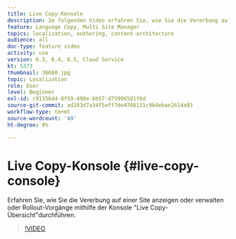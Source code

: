 ```yaml
---
title: Live Copy-Konsole
description: Im folgenden Video erfahren Sie, wie Sie die Vererbung auf einer Site anzeigen oder verwalten oder Rollout-Vorgänge mithilfe der Konsole "Live Copy-Übersicht"durchführen.
feature: Language Copy, Multi Site Manager
topics: localization, authoring, content-architecture
audience: all
doc-type: feature video
activity: use
version: 6.3, 6.4, 6.5, Cloud Service
kt: 5373
thumbnail: 36680.jpg
topic: Localization
role: User
level: Beginner
exl-id: c91356d4-8f59-498e-bb57-d75906581f6d
source-git-commit: ad203d7a34f5eff7de4768131c9b4ebae261da93
workflow-type: tm+mt
source-wordcount: '49'
ht-degree: 0%

---
```


# Live Copy-Konsole {#live-copy-console}

Erfahren Sie, wie Sie die Vererbung auf einer Site anzeigen oder verwalten oder Rollout-Vorgänge mithilfe der Konsole &quot;Live Copy-Übersicht&quot;durchführen.

>[!VIDEO](https://video.tv.adobe.com/v/36680?quality=12&learn=on)

